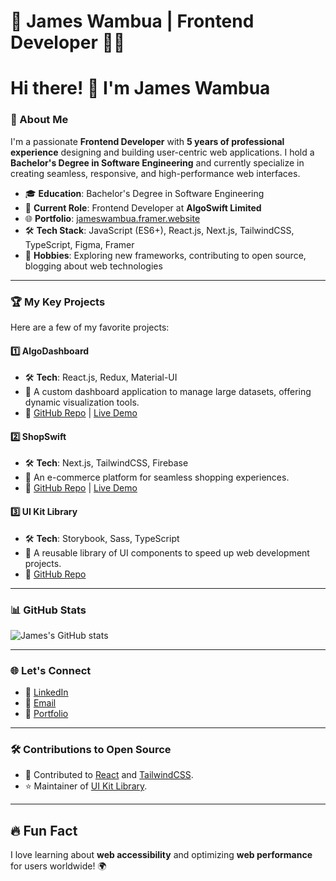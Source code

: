 # 🚀 James Wambua | Frontend Developer 👨‍💻

# Hi there! 👋 I'm James Wambua

### 🌟 About Me
I'm a passionate **Frontend Developer** with **5 years of professional experience** designing and building user-centric web applications. I hold a **Bachelor's Degree in Software Engineering** and currently specialize in creating seamless, responsive, and high-performance web interfaces.

- 🎓 **Education**: Bachelor's Degree in Software Engineering  
- 🏢 **Current Role**: Frontend Developer at **AlgoSwift Limited**  
- 🌐 **Portfolio**: [jameswambua.framer.website](https://jameswambua.framer.website)  
- 🛠️ **Tech Stack**: JavaScript (ES6+), React.js, Next.js, TailwindCSS, TypeScript, Figma, Framer
- 🌟 **Hobbies**: Exploring new frameworks, contributing to open source, blogging about web technologies  

---

### 🏆 My Key Projects
Here are a few of my favorite projects:

#### 1️⃣ **AlgoDashboard**
- 🛠️ **Tech**: React.js, Redux, Material-UI  
- 🌟 A custom dashboard application to manage large datasets, offering dynamic visualization tools.  
- 🚀 [GitHub Repo](https://github.com/jameswambua/algodashboard) | [Live Demo](https://algodashboard.example.com)

#### 2️⃣ **ShopSwift**
- 🛠️ **Tech**: Next.js, TailwindCSS, Firebase  
- 🌟 An e-commerce platform for seamless shopping experiences.  
- 🚀 [GitHub Repo](https://github.com/jameswambua/shopswift) | [Live Demo](https://shopswift.example.com)

#### 3️⃣ **UI Kit Library**
- 🛠️ **Tech**: Storybook, Sass, TypeScript  
- 🌟 A reusable library of UI components to speed up web development projects.  
- 🚀 [GitHub Repo](https://github.com/jameswambua/uikit-library)

---

### 📊 GitHub Stats

![James's GitHub stats](https://github-readme-stats.vercel.app/api?username=jameswambua&show_icons=true&theme=radical)

---

### 🌐 Let's Connect
- 💼 [LinkedIn](https://www.linkedin.com/in/james-wambua-a45b95219)  
- 📧 [Email](mailto:wambuajames690@gmail.com)  
- 🌟 [Portfolio](jameswambua.framer.website)

---

### 🛠️ Contributions to Open Source
- 📌 Contributed to [React](https://github.com/facebook/react) and [TailwindCSS](https://github.com/tailwindlabs/tailwindcss).  
- ⭐ Maintainer of [UI Kit Library](https://github.com/jameswambua/uikit-library).

---

## 🔥 Fun Fact
I love learning about **web accessibility** and optimizing **web performance** for users worldwide! 🌍
